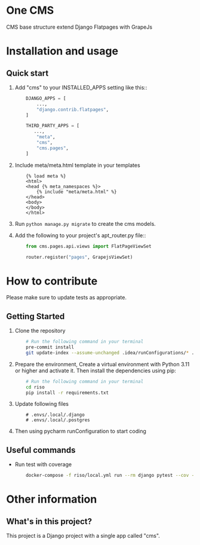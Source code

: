 One CMS
=====

CMS base structure extend Django Flatpages with GrapeJs


Installation and usage
======================

Quick start
-----------

1. Add "cms" to your INSTALLED_APPS setting like this::

    ``` python
        DJANGO_APPS = [
            ...,
            "django.contrib.flatpages",
        ]

        THIRD_PARTY_APPS = [
           ...,
            "meta",
            "cms",
            "cms.pages",
        ]

    ```

2. Include meta/meta.html template in your templates

    ``` jinja2
        {% load meta %}
        <html>
        <head {% meta_namespaces %}>
            {% include "meta/meta.html" %}
        </head>
        <body>
        </body>
        </html>
    ```

3. Run `python manage.py migrate` to create the cms models.

4. Add the following to your project's apt_router.py file::

    ``` python
        from cms.pages.api.views import FlatPageViewSet

        router.register("pages", GrapejsViewSet)
    ```


How to contribute
=================

Please make sure to update tests as appropriate.

Getting Started
---------------

1. Clone the repository

    ``` bash
        # Run the following command in your terminal
        pre-commit install
        git update-index --assume-unchanged .idea/runConfigurations/* .idea/riso.iml
    ```


2. Prepare the environment, Create a virtual environment with Python 3.11 or higher and activate it. Then install the
   dependencies using pip:

    ``` bash
        # Run the following command in your terminal
        cd riso
        pip install -r requirements.txt
    ```

3. Update following files

    ```
        # .envs/.local/.django
        # .envs/.local/.postgres
    ```

4. Then using pycharm runConfiguration to start coding

Useful commands
---------------

- Run test with coverage

    ``` bash
        docker-compose -f riso/local.yml run --rm django pytest --cov --cov-report term-missing --cov-report html
    ```

Other information
=================

What's in this project?
-----------------------

This project is a Django project with a single app called "cms".
